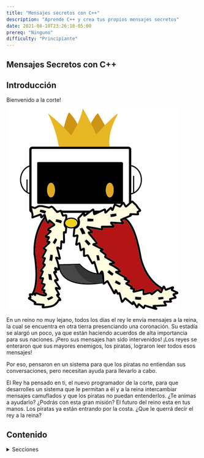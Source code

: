 ```yaml
--- 
title: "Mensajes secretos con C++"
description: "Aprende C++ y crea tus propios mensajes secretos"
date: 2021-08-10T23:26:18-05:00
prereq: "Ninguno"
difficulty: "Principiante"
---
```


## Mensajes Secretos con C++

## Introducción

Bienvenido a la corte! 

![Imagen Rey Nuevo foundation](media/Rey_nuvi1.jpg)

En un reino no muy lejano, todos los días el rey le envía mensajes a la reina, la cual se encuentra en otra tierra presenciando una coronación. Su estadía se alargó un poco, ya que están haciendo acuerdos de alta importancia para sus naciones. ¡Pero sus mensajes han sido intervenidos! ¡Los reyes se enteraron que sus mayores enemigos, los piratas, lograron leer todos esos mensajes! 

Por eso, pensaron en un sistema para que los piratas no entiendan sus conversaciones, pero necesitan ayuda para llevarlo a cabo. 

El Rey ha pensado en ti, el nuevo programador de la corte, para que desarrolles un sistema que le permitan a él y a la reina intercambiar mensajes camuflados y que los piratas no puedan entenderlos. ¿Te animas a ayudarlo? ¿Podrás con esta gran misión? El futuro del reino esta en tus manos. Los piratas ya están entrando por la costa. ¿Que le querrá decir el rey a la reina?

## Contenido
<details>
<summary>Secciones</summary>
{{% children %}}
</details>